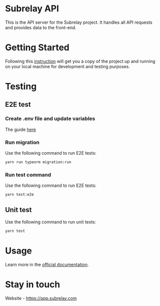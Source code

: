 # Subrelay API

This is the API server for the Subrelay project. It handles all API requests and provides data to the front-end.

# Getting Started
Following this [instruction](https://docs.subrelay.com/self-hosted/getting-started#using-github-repositories) will get you a copy of the project up and running on your local machine for development and testing purposes.

# Testing

## E2E test
### Create .env file and update variables
The guide [here](https://docs.subrelay.com/self-hosted/getting-started#update-env-file)


### Run migration
Use the following command to run E2E tests:
```bash
yarn run typeorm migration:run
```

### Run test command
Use the following command to run E2E tests:
```bash
yarn test:e2e
```
## Unit test

Use the following command to run unit tests:
```bash
yarn test
```

# Usage
Learn more in the [official documentation](https://docs.subrelay.com/).

# Stay in touch
Website - https://app.subrelay.com
